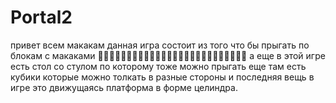 # Portal2
 
привет всем макакам 
данная игра состоит из того что бы прыгать по блокам с макаками
🐒🐒🐒🐒🐒🐒🐒🐒🐒🐒🐒🐒🦍🦍🦍🦍🦍🦍🦍🦧🦧🦧🦧🦧🦧🦧
а еще в этой игре есть стол со стулом по которому тоже можно прыгать еще там есть кубики которые можно толкать в разные стороны и последняя вещь в игре это движущаясь платформа в форме целиндра. 
